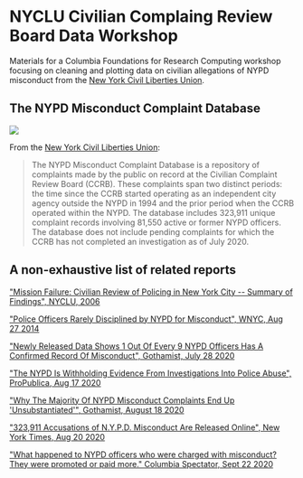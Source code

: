 # NYCLU Civilian Complaing Review Board Data Workshop

Materials for a Columbia Foundations for Research Computing workshop focusing on cleaning and plotting data on civilian allegations of NYPD misconduct from the [New York Civil Liberties Union](https://github.com/new-york-civil-liberties-union/NYPD-Misconduct-Complaint-Database).

## The NYPD Misconduct Complaint Database

![](https://upload.wikimedia.org/wikipedia/en/3/32/CCRB_logo.png)

From the [New York Civil Liberties Union](https://www.nyclu.org/en/campaigns/nypd-misconduct-database):

>The NYPD Misconduct Complaint Database is a repository of complaints made by the public on record at the Civilian Complaint Review Board (CCRB). These complaints span two distinct periods: the time since the CCRB started operating as an independent city agency outside the NYPD in 1994 and the prior period when the CCRB operated within the NYPD. The database includes 323,911 unique complaint records involving 81,550 active or former NYPD officers. The database does not include pending complaints for which the CCRB has not completed an investigation as of July 2020.

## A non-exhaustive list of related reports

["Mission Failure: Civilian Review of Policing in New York City -- Summary of Findings", NYCLU, 2006](https://www.nyclu.org/en/mission-failure-civilian-review-policing-new-york-city-summary-findings)

["Police Officers Rarely Disciplined by NYPD for Misconduct", WNYC, Aug 27 2014](https://www.wnyc.org/story/nypds-poor-track-record-meting-out-discipline-officer-misconduct/)

["Newly Released Data Shows 1 Out Of Every 9 NYPD Officers Has A Confirmed Record Of Misconduct", Gothamist, July 28 2020](https://gothamist.com/news/nypd-police-ccrb-database-shows-confirmed-record-misconduct)

["The NYPD Is Withholding Evidence From Investigations Into Police Abuse", ProPublica, Aug 17 2020](https://www.propublica.org/article/the-nypd-is-withholding-evidence-from-investigations-into-police-abuse)

["Why The Majority Of NYPD Misconduct Complaints End Up 'Unsubstantiated'", Gothamist, August 18 2020](https://gothamist.com/news/why-the-majority-of-nypd-misconduct-complaints-end-up-unsubstantiated)

["323,911 Accusations of N.Y.P.D. Misconduct Are Released Online", New York Times, Aug 20 2020](https://www.nytimes.com/2020/08/20/nyregion/nypd-ccrb-records-published.html)

["What happened to NYPD officers who were charged with misconduct? They were promoted or paid more." Columbia Spectator, Sept 22 2020](https://www.columbiaspectator.com/news/2020/09/22/what-happened-to-nypd-officers-who-were-charged-with-misconduct-they-were-promoted-or-paid-more/)

